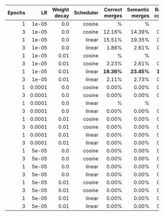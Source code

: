 | Epochs | LR | Weight decay | Scheduler | Correct merges | Semantic merges | Raising conflict | Valid Java markdown |
| ---: | ---: | ---: | ---: | ---: | ---: | ---: | ---: |
| 1 | 1e-05 | 0.0 | cosine | % | % | % | % |
| 3 | 1e-05 | 0.0 | cosine | 12.16% | 14.39% | 0.12% | 22.70% |
| 1 | 1e-05 | 0.0 | linear | 15.51% | 19.35% | 0.87% | 34.86% |
| 3 | 1e-05 | 0.0 | linear | 1.86% | 2.61% | 0.12% | 4.59% |
| 1 | 1e-05 | 0.01 | cosine | % | % | % | % |
| 3 | 1e-05 | 0.01 | cosine | 2.23% | 2.61% | 0.00% | 4.96% |
| 1 | 1e-05 | 0.01 | linear | **18.36%** | **23.45%** | **1.74%** | **39.70%** |
| 3 | 1e-05 | 0.01 | linear | 2.11% | 2.73% | 0.12% | 4.59% |
| 1 | 0.0001 | 0.0 | cosine | 0.00% | 0.00% | 0.00% | 0.00% |
| 3 | 0.0001 | 0.0 | cosine | 0.00% | 0.00% | 0.00% | 0.00% |
| 1 | 0.0001 | 0.0 | linear | % | % | % | % |
| 3 | 0.0001 | 0.0 | linear | 0.00% | 0.00% | 0.00% | 0.00% |
| 1 | 0.0001 | 0.01 | cosine | 0.00% | 0.00% | 0.00% | 0.00% |
| 3 | 0.0001 | 0.01 | cosine | 0.00% | 0.00% | 0.00% | 0.00% |
| 1 | 0.0001 | 0.01 | linear | 0.00% | 0.00% | 0.00% | 0.00% |
| 3 | 0.0001 | 0.01 | linear | 0.00% | 0.00% | 0.00% | 0.00% |
| 1 | 5e-05 | 0.0 | cosine | 0.00% | 0.00% | 0.00% | 0.00% |
| 3 | 5e-05 | 0.0 | cosine | 0.00% | 0.00% | 0.00% | 0.00% |
| 1 | 5e-05 | 0.0 | linear | 0.00% | 0.00% | 0.00% | 0.00% |
| 3 | 5e-05 | 0.0 | linear | 0.00% | 0.00% | 0.00% | 0.00% |
| 1 | 5e-05 | 0.01 | cosine | 0.00% | 0.00% | 0.00% | 0.00% |
| 3 | 5e-05 | 0.01 | cosine | 0.00% | 0.00% | 0.00% | 0.00% |
| 1 | 5e-05 | 0.01 | linear | 0.00% | 0.00% | 0.00% | 0.00% |
| 3 | 5e-05 | 0.01 | linear | 0.00% | 0.00% | 0.00% | 0.00% |
